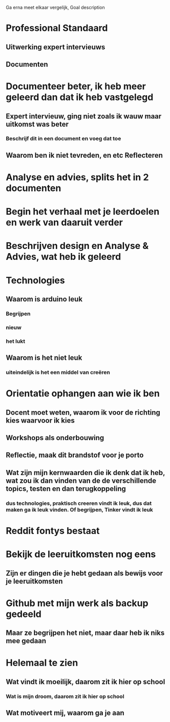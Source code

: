 Ga erna meet elkaar vergelijk, Goal description

# Professional Standaard
## Uitwerking expert intervieuws
## Documenten

# Documenteer beter, ik heb meer geleerd dan dat ik heb vastgelegd
## Expert intervieuw, ging niet zoals ik wauw maar uitkomst was beter
### Beschrijf dit in een document en voeg dat toe
## Waarom ben ik niet tevreden, en etc Reflecteren

# Analyse en advies, splits het in 2 documenten

# Begin het verhaal met je leerdoelen en werk van daaruit verder

# Beschrijven design en Analyse & Advies, wat heb ik geleerd

# Technologies
## Waarom is arduino leuk
### Begrijpen
### nieuw
### het lukt
## Waarom is het niet leuk
### uiteindelijk is het een middel van creëren

# Orientatie ophangen aan wie ik ben
## Docent moet weten, waarom ik voor de richting kies waarvoor ik kies
## Workshops als onderbouwing
## Reflectie, maak dit brandstof voor je porto
## Wat zijn mijn kernwaarden die ik denk dat ik heb, wat zou ik dan vinden van de de verschillende topics, testen en dan terugkoppeling
### dus technologies, praktisch creeren vindt ik leuk, dus dat maken ga ik leuk vinden. Of begrijpen, Tinker vindt ik leuk

# Reddit fontys bestaat

# Bekijk de leeruitkomsten nog eens
## Zijn er dingen die je hebt gedaan als bewijs voor je leeruitkomsten

# Github met mijn werk als backup gedeeld
## Maar ze begrijpen het niet, maar daar heb ik niks mee gedaan

# Helemaal te zien
## Wat vindt ik moeilijk, daarom zit ik hier op school
### Wat is mijn droom, daarom zit ik hier op school
## Wat motiveert mij, waarom ga je aan

